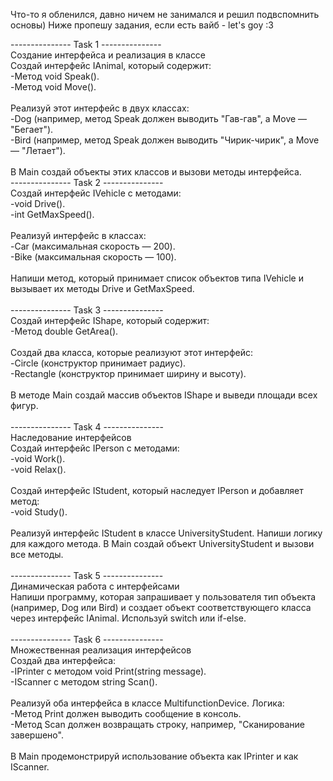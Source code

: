 Что-то я обленился, давно ничем не занимался и решил подвспомнить основы) Ниже пропешу задания, если есть вайб - let's goy :3


--------------- Task 1 --------------- <br />
Создание интерфейса и реализация в классе <br />
Создай интерфейс IAnimal, который содержит: <br />
  -Метод void Speak(). <br />
  -Метод void Move(). <br />
  <br />
Реализуй этот интерфейс в двух классах: <br />
 -Dog (например, метод Speak должен выводить "Гав-гав", а Move — "Бегает"). <br />
 -Bird (например, метод Speak должен выводить "Чирик-чирик", а Move — "Летает"). <br />
<br />
В Main создай объекты этих классов и вызови методы интерфейса.
<br />
--------------- Task 2 ---------------<br />
Создай интерфейс IVehicle с методами:<br />
 -void Drive().<br />
 -int GetMaxSpeed().<br />
 <br />
Реализуй интерфейс в классах:<br />
 -Car (максимальная скорость — 200).<br />
 -Bike (максимальная скорость — 100).<br />
 <br />
Напиши метод, который принимает список объектов типа IVehicle и вызывает их методы Drive и GetMaxSpeed.<br />
<br />
--------------- Task 3 ---------------<br />
Создай интерфейс IShape, который содержит:<br />
 -Метод double GetArea().<br />
 <br />
Создай два класса, которые реализуют этот интерфейс:<br />
 -Circle (конструктор принимает радиус).<br />
 -Rectangle (конструктор принимает ширину и высоту).<br />
 <br />
В методе Main создай массив объектов IShape и выведи площади всех фигур.<br />
<br />
--------------- Task 4 ---------------<br />
Наследование интерфейсов<br />
Создай интерфейс IPerson с методами:<br />
 -void Work().<br />
 -void Relax().<br />
 <br />
Создай интерфейс IStudent, который наследует IPerson и добавляет метод:<br />
 -void Study().<br />
 <br />
Реализуй интерфейс IStudent в классе UniversityStudent. Напиши логику для каждого метода. В Main создай объект UniversityStudent и вызови все методы.<br />
<br />
--------------- Task 5 ---------------<br />
Динамическая работа с интерфейсами<br />
Напиши программу, которая запрашивает у пользователя тип объекта (например, Dog или Bird) и создает объект соответствующего класса через интерфейс IAnimal. Используй switch или if-else.<br />
<br />
--------------- Task 6 ---------------<br />
Множественная реализация интерфейсов<br />
Создай два интерфейса:<br />
 -IPrinter с методом void Print(string message).<br />
 -IScanner с методом string Scan().<br />
 <br />
Реализуй оба интерфейса в классе MultifunctionDevice. Логика:<br />
 -Метод Print должен выводить сообщение в консоль.<br />
 -Метод Scan должен возвращать строку, например, "Сканирование завершено".<br />
 <br />
В Main продемонстрируй использование объекта как IPrinter и как IScanner.<br />


